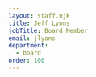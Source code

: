 ```yaml
---
layout: staff.njk
title: Jeff Lyons
jobTitle: Board Member
email: jlyons
department:
  - board
order: 100
---
```

